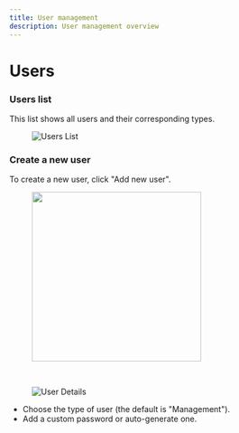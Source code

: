 ```yaml
---
title: User management
description: User management overview
---
```


# Users

<Subtitle></Subtitle>

### Users list

This list shows all users and their corresponding types.

<figure><img src="/assets/Screenshot_2022-12-11_at_16.44.28.png" alt="Users List"><figcaption></figcaption></figure>

### Create a new user

To create a new user, click "Add new user".
<figure><img src="/assets/add_new_user_button.png" alt="" style="width:300px;"><figcaption></figcaption></figure>

<br/>

<figure><img src="/assets/user_details.png" alt="User Details"><figcaption></figcaption></figure>

* Choose the type of user (the default is "Management").
* Add a custom password or auto-generate one.

